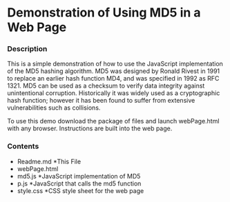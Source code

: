 # Demonstration of Using MD5 in a Web Page
### Description
This is a simple demonstration of how to use the JavaScript implementation of the MD5 hashing algorithm. MD5 was designed by Ronald Rivest in 1991 to replace an earlier hash function MD4, and was specified in 1992 as RFC 1321. MD5 can be used as a checksum to verify data integrity against unintentional corruption. Historically it was widely used as a cryptographic hash function; however it has been found to suffer from extensive vulnerabilities such as collisions.

To use this demo download the package of files  and launch webPage.html with any browser. Instructions are built into the web page.
### Contents
- Readme.md *This File
- webPage.html
- md5.js *JavaScript implementation of MD5
- p.js   *JavaScript that calls the md5 function
- style.css *CSS style sheet for the web page
